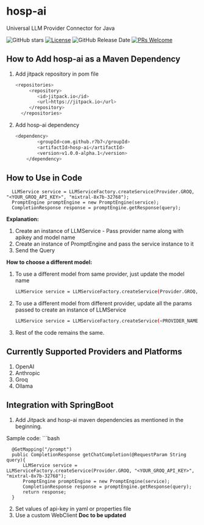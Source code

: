 # hosp-ai
Universal LLM Provider Connector for Java

![GitHub stars](https://img.shields.io/github/stars/r7b7/hosp-ai?style=social)
[![License](https://img.shields.io/badge/License-MIT-blue.svg)](LICENSE)
![GitHub Release Date](https://img.shields.io/github/release-date/r7b7/hosp-ai) 
[![PRs Welcome](https://img.shields.io/badge/PRs-welcome-brightgreen.svg)](CONTRIBUTING.md)

## How to Add hosp-ai as a Maven Dependency
1. Add jitpack repository in pom file
    ```bash
    <repositories>
		 <repository>
			<id>jitpack.io</id>
			<url>https://jitpack.io</url>
		 </repository>
	  </repositories>


2. Add hosp-ai dependency
    ```bash
    <dependency>
			<groupId>com.github.r7b7</groupId>
			<artifactId>hosp-ai</artifactId>
			<version>v1.0.0-alpha.1</version>
		</dependency>


## How to Use in Code

      LLMService service = LLMServiceFactory.createService(Provider.GROQ, "<YOUR_GROQ_API_KEY>", "mixtral-8x7b-32768");
      PromptEngine promptEngine = new PromptEngine(service);
      CompletionResponse response = promptEngine.getResponse(query);

  **Explanation:**
  1. Create an instance of LLMService - Pass provider name along with apikey and model name
  2. Create an instance of PromptEngine and pass the service instance to it
  3. Send the Query

  **How to choose a different  model:**
  1. To use a different model from same provider, just update the model name
     ```bash
     LLMService service = LLMServiceFactory.createService(Provider.GROQ, "<YOUR_GROQ_API_KEY>", "<NEW_MODEL_NAME>");

  2. To use a different model from different provider, update all the params passed to create an instance of LLMService
     ```bash
     LLMService service = LLMServiceFactory.createService(<PROVIDER_NAME>, "<YOUR_GROQ_API_KEY>", "<NEW_MODEL_NAME>");

  3. Rest of the code remains the same.

## Currently Supported Providers and Platforms
1. OpenAI
2. Anthropic
3. Groq
4. Ollama

## Integration with SpringBoot
1. Add Jitpack and hosp-ai maven dependencies as mentioned in the beginning.

  Sample code:
     ```bash
      
      @GetMapping("/prompt")
      public CompletionResponse getChatCompletion(@RequestParam String query){
          LLMService service = LLMServiceFactory.createService(Provider.GROQ, "<YOUR_GROQ_API_KEY>", "mixtral-8x7b-32768");
          PromptEngine promptEngine = new PromptEngine(service);
          CompletionResponse response = promptEngine.getResponse(query);
          return response;
      }
      
   
2. Set values of api-key in yaml or properties file
3. Use a custom WebClient 
   **Doc to be updated**
